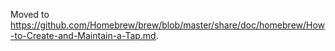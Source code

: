 Moved to https://github.com/Homebrew/brew/blob/master/share/doc/homebrew/How-to-Create-and-Maintain-a-Tap.md.
